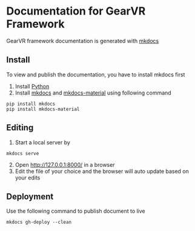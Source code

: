 # Documentation for GearVR Framework

GearVR framework documentation is generated with [mkdocs](http://www.mkdocs.org/)

## Install

To view and publish the documentation, you have to install mkdocs first

1. Install [Python](https://www.python.org/)
2. Install [mkdocs](http://www.mkdocs.org/) and [mkdocs-material](http://squidfunk.github.io/mkdocs-material/) using following command
```
pip install mkdocs
pip install mkdocs-material
```

## Editing
1. Start a local server by
```
mkdocs serve
```
2. Open http://127.0.0.1:8000/ in a browser
3. Edit the file of your choice and the browser will auto update based on your edits


## Deployment
Use the following command to publish document to live
```
mkdocs gh-deploy --clean
```